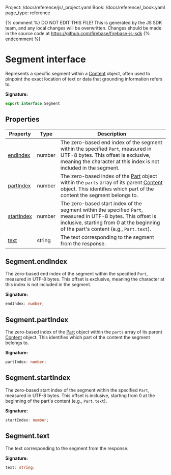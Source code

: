 Project: /docs/reference/js/_project.yaml
Book: /docs/reference/_book.yaml
page_type: reference

{% comment %}
DO NOT EDIT THIS FILE!
This is generated by the JS SDK team, and any local changes will be
overwritten. Changes should be made in the source code at
https://github.com/firebase/firebase-js-sdk
{% endcomment %}

# Segment interface
Represents a specific segment within a [Content](./ai.content.md#content_interface) object, often used to pinpoint the exact location of text or data that grounding information refers to.

<b>Signature:</b>

```typescript
export interface Segment 
```

## Properties

|  Property | Type | Description |
|  --- | --- | --- |
|  [endIndex](./ai.segment.md#segmentendindex) | number | The zero-based end index of the segment within the specified <code>Part</code>, measured in UTF-8 bytes. This offset is exclusive, meaning the character at this index is not included in the segment. |
|  [partIndex](./ai.segment.md#segmentpartindex) | number | The zero-based index of the [Part](./ai.md#part) object within the <code>parts</code> array of its parent [Content](./ai.content.md#content_interface) object. This identifies which part of the content the segment belongs to. |
|  [startIndex](./ai.segment.md#segmentstartindex) | number | The zero-based start index of the segment within the specified <code>Part</code>, measured in UTF-8 bytes. This offset is inclusive, starting from 0 at the beginning of the part's content (e.g., <code>Part.text</code>). |
|  [text](./ai.segment.md#segmenttext) | string | The text corresponding to the segment from the response. |

## Segment.endIndex

The zero-based end index of the segment within the specified `Part`<!-- -->, measured in UTF-8 bytes. This offset is exclusive, meaning the character at this index is not included in the segment.

<b>Signature:</b>

```typescript
endIndex: number;
```

## Segment.partIndex

The zero-based index of the [Part](./ai.md#part) object within the `parts` array of its parent [Content](./ai.content.md#content_interface) object. This identifies which part of the content the segment belongs to.

<b>Signature:</b>

```typescript
partIndex: number;
```

## Segment.startIndex

The zero-based start index of the segment within the specified `Part`<!-- -->, measured in UTF-8 bytes. This offset is inclusive, starting from 0 at the beginning of the part's content (e.g., `Part.text`<!-- -->).

<b>Signature:</b>

```typescript
startIndex: number;
```

## Segment.text

The text corresponding to the segment from the response.

<b>Signature:</b>

```typescript
text: string;
```
